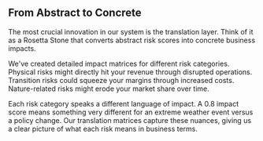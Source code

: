 ## From Abstract to Concrete

The most crucial innovation in our system is the translation layer. Think of it as a Rosetta Stone that converts abstract risk scores into concrete business impacts.

We've created detailed impact matrices for different risk categories. Physical risks might directly hit your revenue through disrupted operations. Transition risks could squeeze your margins through increased costs. Nature-related risks might erode your market share over time.

Each risk category speaks a different language of impact. A 0.8 impact score means something very different for an extreme weather event versus a policy change. Our translation matrices capture these nuances, giving us a clear picture of what each risk means in business terms.